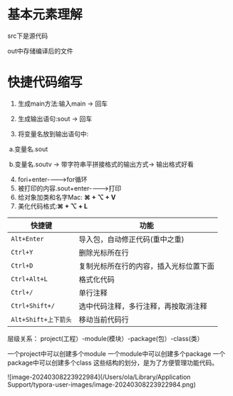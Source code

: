 # 基本元素理解

src下是源代码

out中存储编译后的文件

# 快捷代码缩写

1. 生成main方法:输入main -> 回车

2. 生成输出语句:sout -> 回车

3. 将变量名放到输出语句中:

​	a.变量名.sout

​	b.变量名.soutv -> 带字符串平拼接格式的输出方式-> 输出格式好看

4. fori+enter---->for循环
5. 被打印的内容.sout+enter---->打印
6. 给对象加类和名字Mac: **⌘ + ⌥ + V** 
7. 美化代码格式:**⌘ + ⌥ + L** 



| 快捷键               | 功能                                   |
| -------------------- | -------------------------------------- |
| `Alt+Enter`          | 导入包，自动修正代码(重中之重)         |
| `Ctrl+Y`             | 删除光标所在行                         |
| `Ctrl+D`             | 复制光标所在行的内容，插入光标位置下面 |
| `Ctrl+Alt+L`         | 格式化代码                             |
| `Ctrl+/`             | 单行注释                               |
| `Ctrl+Shift+/`       | 选中代码注释，多行注释，再按取消注释   |
| `Alt+Shift+上下箭头` | 移动当前代码行                         |

层级关系：
project(工程）-module(模块）-package(包）-class(类）

一个project中可以创建多个module
一个module中可以创建多个package
一个package中可以创建多个class
这些结构的划分，是为了方便管理功能代码。

![image-20240308223922984](/Users/ola/Library/Application Support/typora-user-images/image-20240308223922984.png)